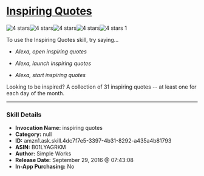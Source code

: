 # [Inspiring Quotes](http://alexa.amazon.com/#skills/amzn1.ask.skill.4dc7f7e5-3397-4b31-8292-a435a4b81793)
![4 stars](../../images/ic_star_black_18dp_1x.png)![4 stars](../../images/ic_star_black_18dp_1x.png)![4 stars](../../images/ic_star_black_18dp_1x.png)![4 stars](../../images/ic_star_black_18dp_1x.png)![4 stars](../../images/ic_star_border_black_18dp_1x.png) 1

To use the Inspiring Quotes skill, try saying...

* *Alexa, open inspiring quotes*

* *Alexa, launch inspiring quotes*

* *Alexa, start inspiring quotes*

Looking to be inspired? A collection of 31 inspiring quotes -- at least one for each day of the month.

***

### Skill Details

* **Invocation Name:** inspiring quotes
* **Category:** null
* **ID:** amzn1.ask.skill.4dc7f7e5-3397-4b31-8292-a435a4b81793
* **ASIN:** B01LYAGRKM
* **Author:** Simple Works
* **Release Date:** September 29, 2016 @ 07:43:08
* **In-App Purchasing:** No
